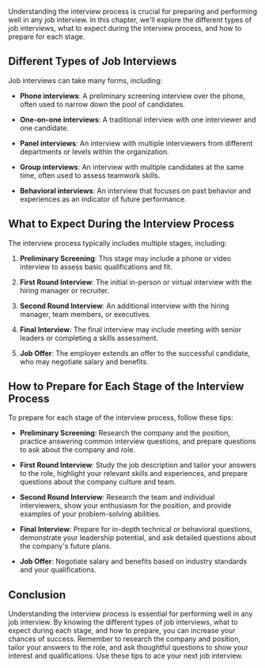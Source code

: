 
Understanding the interview process is crucial for preparing and performing well in any job interview. In this chapter, we'll explore the different types of job interviews, what to expect during the interview process, and how to prepare for each stage.

Different Types of Job Interviews
---------------------------------

Job interviews can take many forms, including:

* **Phone interviews**: A preliminary screening interview over the phone, often used to narrow down the pool of candidates.

* **One-on-one interviews**: A traditional interview with one interviewer and one candidate.

* **Panel interviews**: An interview with multiple interviewers from different departments or levels within the organization.

* **Group interviews**: An interview with multiple candidates at the same time, often used to assess teamwork skills.

* **Behavioral interviews**: An interview that focuses on past behavior and experiences as an indicator of future performance.

What to Expect During the Interview Process
-------------------------------------------

The interview process typically includes multiple stages, including:

1. **Preliminary Screening**: This stage may include a phone or video interview to assess basic qualifications and fit.

2. **First Round Interview**: The initial in-person or virtual interview with the hiring manager or recruiter.

3. **Second Round Interview**: An additional interview with the hiring manager, team members, or executives.

4. **Final Interview**: The final interview may include meeting with senior leaders or completing a skills assessment.

5. **Job Offer**: The employer extends an offer to the successful candidate, who may negotiate salary and benefits.

How to Prepare for Each Stage of the Interview Process
------------------------------------------------------

To prepare for each stage of the interview process, follow these tips:

* **Preliminary Screening**: Research the company and the position, practice answering common interview questions, and prepare questions to ask about the company and role.

* **First Round Interview**: Study the job description and tailor your answers to the role, highlight your relevant skills and experiences, and prepare questions about the company culture and team.

* **Second Round Interview**: Research the team and individual interviewers, show your enthusiasm for the position, and provide examples of your problem-solving abilities.

* **Final Interview**: Prepare for in-depth technical or behavioral questions, demonstrate your leadership potential, and ask detailed questions about the company's future plans.

* **Job Offer**: Negotiate salary and benefits based on industry standards and your qualifications.

Conclusion
----------

Understanding the interview process is essential for performing well in any job interview. By knowing the different types of job interviews, what to expect during each stage, and how to prepare, you can increase your chances of success. Remember to research the company and position, tailor your answers to the role, and ask thoughtful questions to show your interest and qualifications. Use these tips to ace your next job interview.

